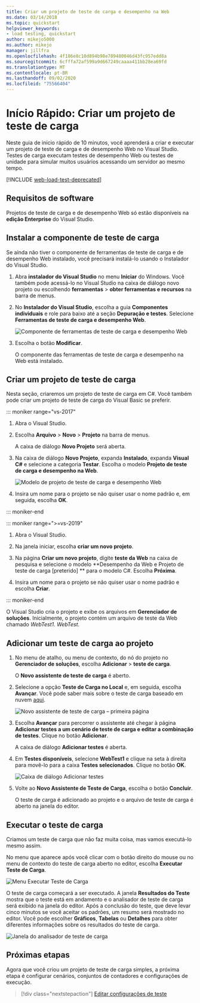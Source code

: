 ```yaml
---
title: Criar um projeto de teste de carga e desempenho na Web
ms.date: 03/14/2018
ms.topic: quickstart
helpviewer_keywords:
- load testing, quickstart
author: mikejo5000
ms.author: mikejo
manager: jillfra
ms.openlocfilehash: 4f186e8c10d894b98e789480046d43fc957edd8a
ms.sourcegitcommit: 6cfffa72af599a9d667249caaaa411bb28ea69fd
ms.translationtype: MT
ms.contentlocale: pt-BR
ms.lasthandoff: 09/02/2020
ms.locfileid: "75566404"
---
```

# <a name="quickstart-create-a-load-test-project"></a>Início Rápido: Criar um projeto de teste de carga

Neste guia de início rápido de 10 minutos, você aprenderá a criar e executar um projeto de teste de carga e de desempenho Web no Visual Studio. Testes de carga executam testes de desempenho Web ou testes de unidade para simular muitos usuários acessando um servidor ao mesmo tempo.

[!INCLUDE [web-load-test-deprecated](includes/web-load-test-deprecated.md)]

## <a name="software-requirements"></a>Requisitos de software

Projetos de teste de carga e de desempenho Web só estão disponíveis na **edição Enterprise** do Visual Studio.

## <a name="install-the-load-testing-component"></a>Instalar a componente de teste de carga

Se ainda não tiver o componente de ferramentas de teste de carga e de desempenho Web instalado, você precisará instalá-lo usando o Instalador do Visual Studio.

1. Abra **instalador do Visual Studio** no menu **Iniciar** do Windows. Você também pode acessá-lo no Visual Studio na caixa de diálogo novo projeto ou escolhendo **ferramentas**  >  **obter ferramentas e recursos** na barra de menus.

1. No **Instalador do Visual Studio**, escolha a guia **Componentes individuais** e role para baixo até a seção **Depuração e testes**. Selecione **Ferramentas de teste de carga e desempenho Web**.

   ![Componente de ferramentas de teste de carga e desempenho Web](media/web-perf-load-testing-tools-component.png)

1. Escolha o botão **Modificar**.

   O componente das ferramentas de teste de carga e desempenho na Web está instalado.

## <a name="create-a-load-test-project"></a>Criar um projeto de teste de carga

Nesta seção, criaremos um projeto de teste de carga em C#. Você também pode criar um projeto de teste de carga do Visual Basic se preferir.

::: moniker range="vs-2017"

1. Abra o Visual Studio.

2. Escolha **Arquivo** > **Novo** > **Projeto** na barra de menus.

   A caixa de diálogo **Novo Projeto** será aberta.

3. Na caixa de diálogo **Novo Projeto**, expanda **Instalado**, expanda **Visual C#** e selecione a categoria **Testar**. Escolha o modelo **Projeto de teste de carga e desempenho na Web**.

   ![Modelo de projeto de teste de carga e desempenho Web](media/web-perf-load-test-project-template.png)

4. Insira um nome para o projeto se não quiser usar o nome padrão e, em seguida, escolha **OK**.

::: moniker-end

::: moniker range=">=vs-2019"

1. Abra o Visual Studio.

2. Na janela iniciar, escolha **criar um novo projeto**.

3. Na página **Criar um novo projeto**, digite **teste da Web** na caixa de pesquisa e selecione o modelo **Desempenho da Web e Projeto de teste de carga \[preterido] ** para o modelo C#. Escolha **Próxima**.

4. Insira um nome para o projeto se não quiser usar o nome padrão e escolha **Criar**.

::: moniker-end

   O Visual Studio cria o projeto e exibe os arquivos em **Gerenciador de soluções**. Inicialmente, o projeto contém um arquivo de teste da Web chamado *WebTest1. WebTest*.

## <a name="add-a-load-test-to-the-project"></a>Adicionar um teste de carga ao projeto

1. No menu de atalho, ou menu de contexto, do nó do projeto no **Gerenciador de soluções**, escolha **Adicionar**  >  **teste de carga**.

   O **Novo assistente de teste de carga** é aberto.

1. Selecione a opção **Teste de Carga no Local** e, em seguida, escolha **Avançar**. Você pode saber mais sobre o teste de carga baseado em nuvem [aqui](/azure/devops/test/load-test/get-started-simple-cloud-load-test?view=vsts).

   ![Novo assistente de teste de carga – primeira página](media/load-test-wizard-page-1.png)

1. Escolha **Avançar** para percorrer o assistente até chegar à página **Adicionar testes a um cenário de teste de carga e editar a combinação de testes**. Clique no botão **Adicionar**.

   A caixa de diálogo **Adicionar testes** é aberta.

1. Em **Testes disponíveis**, selecione **WebTest1** e clique na seta à direita para movê-lo para a caixa **Testes selecionados**. Clique no botão **OK**.

   ![Caixa de diálogo Adicionar testes](media/add-tests-dialog-box.png)

1. Volte ao **Novo Assistente de Teste de Carga**, escolha o botão **Concluir**.

   O teste de carga é adicionado ao projeto e o arquivo de teste de carga é aberto na janela do editor.

## <a name="run-the-load-test"></a>Executar o teste de carga

Criamos um teste de carga que não faz muita coisa, mas vamos executá-lo mesmo assim.

No menu que aparece após você clicar com o botão direito do mouse ou no menu de contexto do teste de carga aberto no editor, escolha **Executar Teste de Carga**.

![Menu Executar Teste de Carga](media/run-load-test.png)

O teste de carga começará a ser executado. A janela **Resultados do Teste** mostra que o teste está em andamento e o analisador de teste de carga será exibido na janela do editor. Após a conclusão do teste, que deve levar cinco minutos se você aceitar os padrões, um resumo será mostrado no editor. Você pode escolher **Gráficos**, **Tabelas** ou **Detalhes** para obter diferentes informações sobre os resultados do teste de carga.

![Janela do analisador de teste de carga](media/load-test-analyzer.png)

## <a name="next-steps"></a>Próximas etapas

Agora que você criou um projeto de teste de carga simples, a próxima etapa é configurar cenários, conjuntos de contadores e configurações de execução.

> [!div class="nextstepaction"]
> [Editar configurações de teste](edit-load-tests.md)
